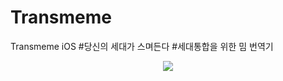 # Transmeme
Transmeme iOS
#당신의 세대가 스며든다 #세대통합을 위한 밈 번역기
<p align="center">
  <img src="https://github.com/KU-YOGIZOGI/Transmeme/assets/68605075/9e787ac4-bf8a-4082-a5b2-536993c07011)https://github.com/KU-YOGIZOGI/Transmeme/assets/68605075/9e787ac4-bf8a-4082-a5b2-536993c07011">
</p>
